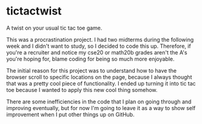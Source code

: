 # tictactwist
A twist on your usual tic tac toe game.

This was a procrastination project. I had two midterms during the following
week and I didn't want to study, so I decided to code this up. Therefore, if
you're a recruiter and notice my cse20 or math20b grades aren't the A's you're
hoping for, blame coding for being so much more enjoyable.

The initial reason for this project was to understand how to have the browser
scroll to specific locations on the page, because I always thought that was a
pretty cool piece of functionality. I ended up turning it into tic tac toe
because I wanted to apply this new cool thing somehow.

There are some inefficiencies in the code that I plan on going through and
improving eventually, but for now I'm going to leave it as a way to show self
improvement when I put other things up on GitHub.
